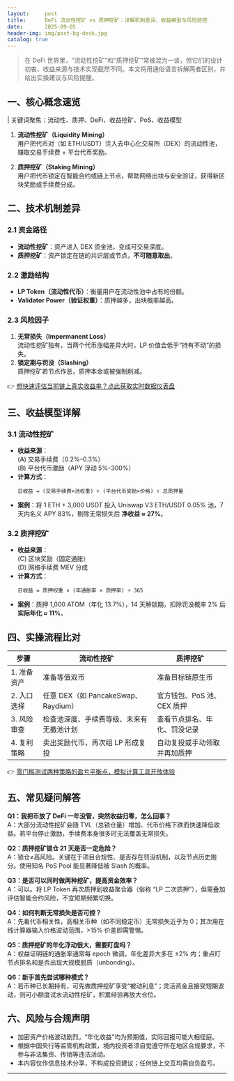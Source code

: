 ```yaml
---
layout:     post
title:      DeFi 流动性挖矿 vs 质押挖矿：详解机制差异、收益模型与风险防控
date:       2025-09-05
header-img: img/post-bg-desk.jpg
catalog: true
---
```


> 在 DeFi 世界里，“流动性挖矿”和“质押挖矿”常被混为一谈，但它们的设计初衷、收益来源与技术实现截然不同。本文将用通俗语言拆解两者区别，并给出实操建议与风险提醒。

## 一、核心概念速览

| 关键词聚焦：流动性、质押、DeFi、收益挖矿、PoS、收益模型

1. **流动性挖矿（Liquidity Mining）**  
   用户把代币对（如 ETH/USDT）注入去中心化交易所（DEX）的流动性池，赚取交易手续费 + 平台代币奖励。

2. **质押挖矿（Staking Mining）**  
   用户把代币锁定在智能合约或链上节点，帮助网络出块与安全验证，获得新区块奖励或手续费分成。

## 二、技术机制差异

### 2.1 资金路径
- **流动性挖矿**：资产进入 DEX 资金池，变成可交易深度。  
- **质押挖矿**：资产锁定在链的共识层或节点，**不可随意取出**。

### 2.2 激励结构
- **LP Token（流动性代币）**：衡量用户在流动性池中占有的份额。  
- **Validator Power（验证权重）**：质押越多，出块概率越高。

### 2.3 风险因子
1. **无常损失（Impermanent Loss）**  
   流动性挖矿独有，当两个代币涨幅差异大时，LP 价值会低于“持有不动”的损失。
2. **锁定期与罚没（Slashing）**  
   质押挖矿若节点作恶，质押本金或被强制削减。

👉 [想快速评估当前链上真实收益率？点此获取实时数据仪表盘](https://okxdog.com/)

## 三、收益模型详解

### 3.1 流动性挖矿
- **收益来源**：  
  (A) 交易手续费（0.2%–0.3%）  
  (B) 平台代币激励（APY 浮动 5%–300%）  
- **计算方式**：  
  ```
  日收益 = (交易手续费×池权重) + (平台代币奖励×价格) ÷ 总质押量
  ```
- **案例**：将 1 ETH + 3,000 USDT 投入 Uniswap V3 ETH/USDT 0.05% 池，7 天内名义 APY 83%，剔除无常损失后 **净收益 ≈ 27%**。

### 3.2 质押挖矿
- **收益来源**：  
  (C) 区块奖励（固定通胀）  
  (D) 网络手续费 MEV 分成  
- **计算方式**：  
  ```
  日收益 = 质押权重 × (年通胀率 × 质押率) ÷ 365
  ```
- **案例**：质押 1,000 ATOM（年化 13.7%），14 天解锁期，扣除罚没概率 2% 后 **实际年化 ≈ 11%**。

## 四、实操流程比对

| 步骤 | 流动性挖矿 | 质押挖矿 |
|---|---|---|
| 1. 准备资产 | 准备等值双币 | 准备目标链原生币 |
| 2. 入口选择 | 任意 DEX（如 PancakeSwap、Raydium） | 官方钱包、PoS 池、CEX 质押 |
| 3. 风险审查 | 检查池深度、手续费等级、未来有无撤池计划 | 查看节点排名、年化、罚没记录 |
| 4. 复利策略 | 卖出奖励代币，再次组 LP 形成复投 | 自动复投或手动领取并再加质押 |

👉 [零门槛测试两种策略的盈亏平衡点，模拟计算工具开放体验](https://okxdog.com/)

## 五、常见疑问解答

**Q1：我把币放了 DeFi 一年没管，突然收益归零，怎么回事？**  
A：大部分流动性挖矿会随 TVL（总锁仓量）增加、代币价格下跌而快速降低收益。若平台停止激励，手续费本身很多时无法覆盖无常损失。

**Q2：质押挖矿锁仓 21 天是否一定危险？**  
A：锁仓≠高风险。关键在于项目合规性、是否存在罚没机制，以及节点历史跑分。使用知名 PoS Pool 能显著降低被 Slash 的概率。

**Q3：是否可以同时做两种挖矿，提高资金效率？**  
A：可以。将 LP Token 再次质押到收益聚合器（俗称 “LP 二次质押”），但需叠加评估智能合约风险，不宜短期频繁切换。

**Q4：如何判断无常损失是否可控？**  
A：先看代币相关性，高相关币种（如不同稳定币）无常损失近乎为 0；其次用在线计算器输入价格波动范围，>15% 价差即需警惕。

**Q5：质押挖矿的年化浮动很大，需要盯盘吗？**  
A：权益证明链的通胀率通常每 epoch 微调，年化差异大多在 ±2% 内；重点盯节点排名和是否出现大规模脱质（unbonding）。

**Q6：新手首先尝试哪种模式？**  
A：若币种已长期持有，可先做质押挖矿享受“被动利息”；灵活资金且接受短期波动，则可小额度试水流动性挖矿，积累经验再放大仓位。

## 六、风险与合规声明

- 加密资产价格波动剧烈，“年化收益”均为预期值，实际回报可能大相径庭。  
- 根据中国央行等监管机构政策，境内投资者须自觉遵守所在地区合规要求，不参与非法集资、传销等违法活动。  
- 本内容仅作信息技术分享，不构成投资建议；任何链上交互均需自负盈亏。

---